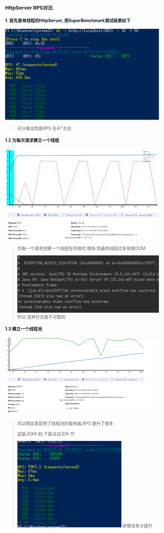 ### HttpServer RPS对比

#### 1. 首先是单线程的HttpServer, 用SuperBenchmark测试结果如下
![img.png](src/main/resources/img.png)

> 可以看出性能RPS 在47 左右

#### 1.2 为每次请求建立一个线程
![img.png](src/main/resources/SingleThreadForOneReq.png)
> 为每一个请求创建一个线程在开始时,很快.但最终线程过多导致OOM
> 
> ![img.png](src/main/resources/OOM.png)
> 所以 这种方式是不可取的

#### 1.3 建立一个线程池

![img.png](src/main/resources/ThreadPool.png)
> 可以明显发现用了线程池的服务器,RPS 提升了很多
> 
> 这是JDK8 的,下面试试JDK 15
> 
> ![img.png](src/main/resources/jdk15ThreadPool.png)
> 好像没多少提升
>